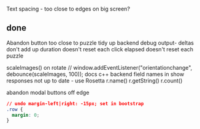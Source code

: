 

Text spacing - too close to edges on big screen?




## done


Abandon button too close to puzzle
tidy up backend debug output-
deltas don't add up
    duration doesn't reset each click
    elapsed doesn't reset each puzzle

scaleImages() on rotate // window.addEventListener("orientationchange", debounce(scaleImages, 100));
docs
c++ backend field names in show responses not up to date - use Rosetta r.name() r.getString() r.count()

abandon modal buttons off edge

```css
// undo margin-left|right: -15px; set in bootstrap
.row {
  margin: 0;
}
```


